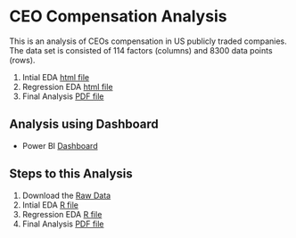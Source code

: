 
# CEO Compensation Analysis 

This is an analysis of CEOs compensation in US publicly traded companies. The data set is consisted of 114 factors (columns) and 8300 data points (rows).

1. Intial EDA [html file](https://cdn.rawgit.com/analyticswithali/CEO-Compensation/c44ff9de/CEO_Compensation_EDA.html)
2. Regression EDA [html file](https://cdn.rawgit.com/analyticswithali/CEO-Compensation/c44ff9de/CEO%20Compensation%20regression%20analysis.html)
3. Final Analysis [PDF file](https://cdn.rawgit.com/analyticswithali/CEO-Compensation/c44ff9de/CEO%20Compensation%20Final%20Regression%20Analysis%20Paper.pdf)

## Analysis using Dashboard 
- Power BI [Dashboard](https://github.com/analyticswithali/CEO-Compensation/blob/master/CEO%20Compensation%20Power%20BI%20Dashboard.pbix)

## Steps to this Analysis
1. Download the [Raw Data](https://github.com/analyticswithali/CEO-Compensation/blob/master/ECON5100_project_data.csv)
2. Intial EDA [R file](https://github.com/analyticswithali/CEO-Compensation/blob/master/CEO_Compensation_EDA.Rmd)
3. Regression EDA [R file](https://github.com/analyticswithali/CEO-Compensation/blob/master/CEO%20Compensation%20regression%20analysis.Rmd)
4. Final Analysis [PDF file](https://github.com/analyticswithali/CEO-Compensation/blob/master/CEO%20Compensation%20Final%20Regression%20Analysis%20Paper.pdf)
